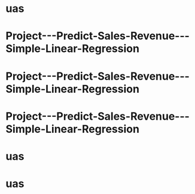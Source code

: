 # uas
# Project---Predict-Sales-Revenue---Simple-Linear-Regression
# Project---Predict-Sales-Revenue---Simple-Linear-Regression
# Project---Predict-Sales-Revenue---Simple-Linear-Regression
# uas
# uas
